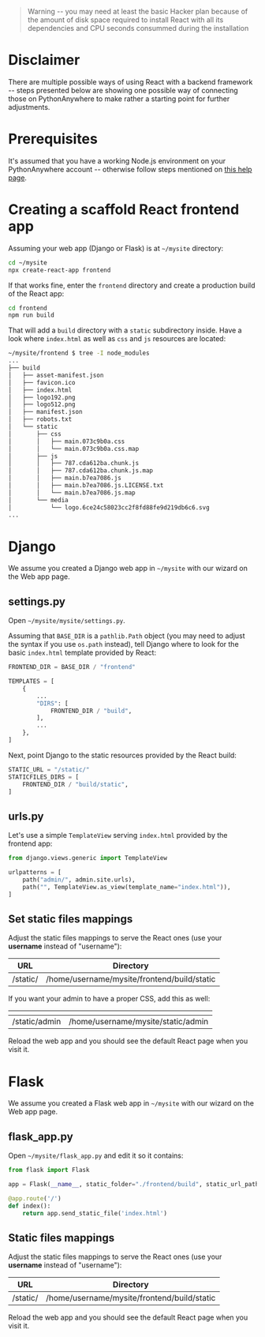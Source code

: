 <!--
.. title: How to connect production React frontend with a Python backend
.. slug: React
.. date: 2022-05-09
.. tags:
.. category:
.. link:
.. description:
.. type: text
-->

> Warning -- you may need at least the basic Hacker plan because of
> the amount of disk space required to install React with all its
> dependencies and CPU seconds consummed during the installation


# Disclaimer

There are multiple possible ways of using React with a backend
framework -- steps presented below are showing one possible way of
connecting those on PythonAnywhere to make rather a starting point for
further adjustments.


# Prerequisites

It's assumed that you have a working Node.js environment on your
PythonAnywhere account -- otherwise follow steps mentioned on [this
help page](https://help.pythonanywhere.com/pages/Node/).


# Creating a scaffold React frontend app

Assuming your web app (Django or Flask) is at `~/mysite` directory:

```sh
cd ~/mysite
npx create-react-app frontend
```

If that works fine, enter the `frontend` directory and create a
production build of the React app:

```sh
cd frontend
npm run build
```

That will add a `build` directory with a `static` subdirectory inside.
Have a look where `index.html` as well as `css` and `js` resources are
located:

```sh
~/mysite/frontend $ tree -I node_modules
...
├── build
│   ├── asset-manifest.json
│   ├── favicon.ico
│   ├── index.html
│   ├── logo192.png
│   ├── logo512.png
│   ├── manifest.json
│   ├── robots.txt
│   └── static
│       ├── css
│       │   ├── main.073c9b0a.css
│       │   └── main.073c9b0a.css.map
│       ├── js
│       │   ├── 787.cda612ba.chunk.js
│       │   ├── 787.cda612ba.chunk.js.map
│       │   ├── main.b7ea7086.js
│       │   ├── main.b7ea7086.js.LICENSE.txt
│       │   └── main.b7ea7086.js.map
│       └── media
│           └── logo.6ce24c58023cc2f8fd88fe9d219db6c6.svg
...
```


# Django

We assume you created a Django web app in `~/mysite` with our wizard on the Web app
page.

## settings.py

Open `~/mysite/mysite/settings.py`.

Assuming that `BASE_DIR` is a `pathlib.Path` object (you may need to
adjust the syntax if you use `os.path` instead), tell Django where to
look for the basic `index.html` template provided by React:

```python
FRONTEND_DIR = BASE_DIR / "frontend"

TEMPLATES = [
    {
        ...
        "DIRS": [
            FRONTEND_DIR / "build",
        ],
        ...
    },
]
```

Next, point Django to the static resources provided by the React
build:

```python
STATIC_URL = "/static/"
STATICFILES_DIRS = [
    FRONTEND_DIR / "build/static",
]
```

## urls.py

Let's use a simple `TemplateView` serving `index.html` provided by the
frontend app:

```python
from django.views.generic import TemplateView

urlpatterns = [
    path("admin/", admin.site.urls),
    path("", TemplateView.as_view(template_name="index.html")),
]
```

## Set static files mappings

Adjust the static files mappings to serve the React ones (use your
**username** instead of "username"):

| URL          | Directory                                   |
|--------------|---------------------------------------------|
| /static/	   | /home/username/mysite/frontend/build/static |
  
If you want your admin to have a proper CSS, add this as well:

| <!-- -->      | <!-- -->                           |
|---------------|------------------------------------|
| /static/admin	| /home/username/mysite/static/admin |

Reload the web app and you should see the default React page when you
visit it.


# Flask

We assume you created a Flask web app in `~/mysite` with our wizard on the Web app
page.

##  flask_app.py

Open `~/mysite/flask_app.py` and edit it so it contains:

```python
from flask import Flask

app = Flask(__name__, static_folder="./frontend/build", static_url_path="/")

@app.route('/')
def index():
    return app.send_static_file('index.html')
```

## Static files mappings

Adjust the static files mappings to serve the React ones (use your
**username** instead of "username"):

| URL          | Directory                                   |
|--------------|---------------------------------------------|
| /static/	   | /home/username/mysite/frontend/build/static |

Reload the web app and you should see the default React page when you
visit it.

